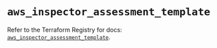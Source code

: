 # `aws_inspector_assessment_template`

Refer to the Terraform Registry for docs: [`aws_inspector_assessment_template`](https://registry.terraform.io/providers/hashicorp/aws/6.12.0/docs/resources/inspector_assessment_template).
